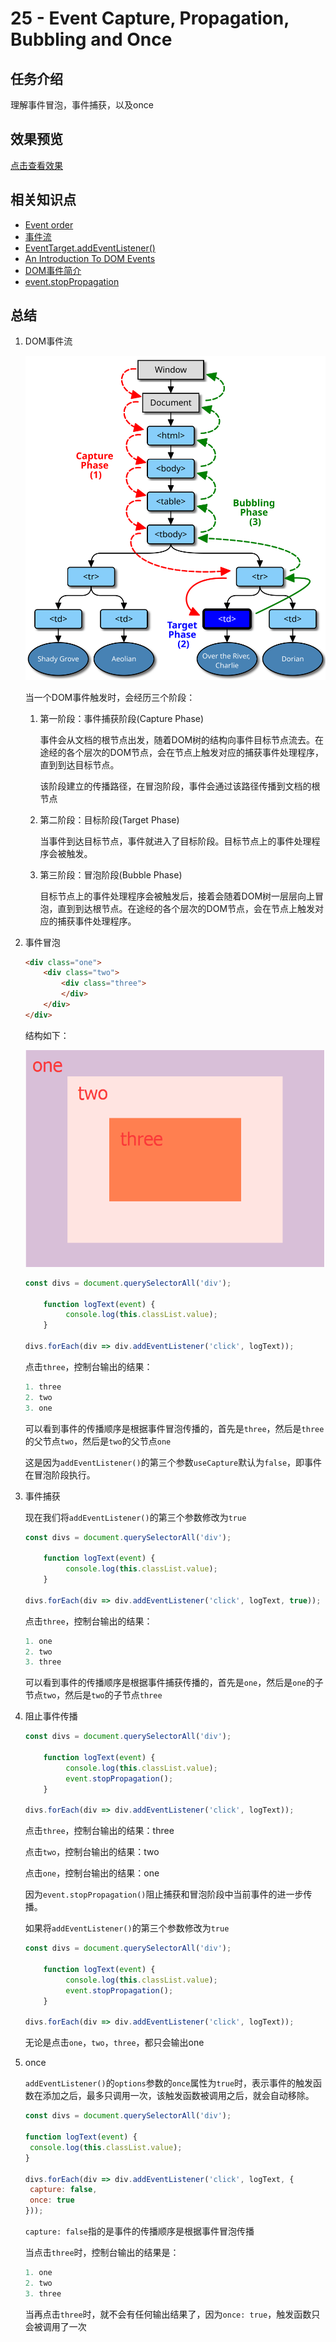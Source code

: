 # 25 - Event Capture, Propagation, Bubbling and Once  

## 任务介绍

理解事件冒泡，事件捕获，以及once

## 效果预览

[点击查看效果](https://miraclezys.github.io/JavaScript30/25%20-%20Event%20Capture%2C%20Propagation%2C%20Bubbling%20and%20Once/index-ME.html)

## 相关知识点

* [Event order](https://www.quirksmode.org/js/events_order.html#link4)
* [事件流](https://developer.mozilla.org/zh-CN/docs/Web/API/EventTarget/addEventListener)
* [EventTarget.addEventListener()](https://developer.mozilla.org/zh-CN/docs/Web/API/EventTarget/addEventListener)
* [An Introduction To DOM Events](https://www.smashingmagazine.com/2013/11/an-introduction-to-dom-events/)
* [DOM事件简介](http://blog.jobbole.com/52430/)
* [event.stopPropagation](https://developer.mozilla.org/zh-CN/docs/Web/API/Event/stopPropagation)

## 总结

1. DOM事件流

   ![show](./image/eventflow.svg)

   当一个DOM事件触发时，会经历三个阶段：

   1. 第一阶段：事件捕获阶段(Capture Phase)

      事件会从文档的根节点出发，随着DOM树的结构向事件目标节点流去。在途经的各个层次的DOM节点，会在节点上触发对应的捕获事件处理程序，直到到达目标节点。

      该阶段建立的传播路径，在冒泡阶段，事件会通过该路径传播到文档的根节点

   2. 第二阶段：目标阶段(Target Phase)

      当事件到达目标节点，事件就进入了目标阶段。目标节点上的事件处理程序会被触发。

   3. 第三阶段：冒泡阶段(Bubble Phase)

      目标节点上的事件处理程序会被触发后，接着会随着DOM树一层层向上冒泡，直到到达根节点。在途经的各个层次的DOM节点，会在节点上触发对应的捕获事件处理程序。

2. 事件冒泡

   ```html
   <div class="one">
       <div class="two">
           <div class="three">
           </div>
       </div>
   </div>
   ```

   结构如下：

   ![show](./image/img1.png)

   ```javascript
   const divs = document.querySelectorAll('div');

       function logText(event) {
         	console.log(this.classList.value);
       }

   divs.forEach(div => div.addEventListener('click', logText));
   ```

   点击`three`，控制台输出的结果：

   ```javascript
   1. three
   2. two
   3. one
   ```

   可以看到事件的传播顺序是根据事件冒泡传播的，首先是`three`，然后是`three`的父节点`two`，然后是`two`的父节点`one`

   这是因为`addEventListener()`的第三个参数`useCapture`默认为`false`，即事件在冒泡阶段执行。

3. 事件捕获

   现在我们将`addEventListener()`的第三个参数修改为`true`

   ```javascript
   const divs = document.querySelectorAll('div');

       function logText(event) {
         	console.log(this.classList.value);
       }

   divs.forEach(div => div.addEventListener('click', logText, true));
   ```

   点击`three`，控制台输出的结果：

   ```javascript
   1. one
   2. two
   3. three
   ```

   可以看到事件的传播顺序是根据事件捕获传播的，首先是`one`，然后是`one`的子节点`two`，然后是`two`的子节点`three`

4. 阻止事件传播

   ```javascript
   const divs = document.querySelectorAll('div');

       function logText(event) {
         	console.log(this.classList.value);
         	event.stopPropagation();
       }

   divs.forEach(div => div.addEventListener('click', logText));
   ```

   点击`three`，控制台输出的结果：three

   点击`two`，控制台输出的结果：two

   点击`one`，控制台输出的结果：one

   因为`event.stopPropagation()`阻止捕获和冒泡阶段中当前事件的进一步传播。

   如果将`addEventListener()`的第三个参数修改为`true`

   ```javascript
   const divs = document.querySelectorAll('div');

       function logText(event) {
         	console.log(this.classList.value);
         	event.stopPropagation();
       }

   divs.forEach(div => div.addEventListener('click', logText));
   ```

   无论是点击`one`，`two`，`three`，都只会输出one

5. once

   `addEventListener()`的`options`参数的`once`属性为`true`时，表示事件的触发函数在添加之后，最多只调用一次，该触发函数被调用之后，就会自动移除。

   ```javascript
   const divs = document.querySelectorAll('div');

   function logText(event) {
   	console.log(this.classList.value);
   }

   divs.forEach(div => div.addEventListener('click', logText, {
   	capture: false,
   	once: true
   }));
   ```

   `capture: false`指的是事件的传播顺序是根据事件冒泡传播

   当点击`three`时，控制台输出的结果是：

   ```javascript
   1. one
   2. two
   3. three
   ```

   当再点击`three`时，就不会有任何输出结果了，因为`once: true`，触发函数只会被调用了一次

   ​

   ​


